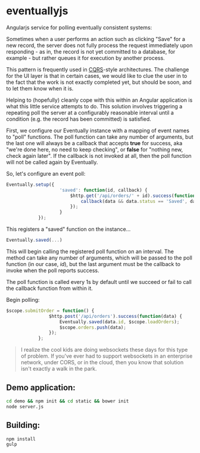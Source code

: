 eventuallyjs
============

Angularjs service for polling eventually consistent systems:

Sometimes when a user performs an action such as clicking "Save" for a new record, the server does not fully process the request immediately upon responding - as in, the record is not yet committed to a database, for example - but rather queues it for execution by another process.

This pattern is frequently used in [CQRS](http://martinfowler.com/bliki/CQRS.html)-style architectures. The challenge for the UI layer is that in certain cases, we would like to clue the user in to the fact that the work is not exactly completed yet, but should be soon, and to let them know when it is. 

Helping to (hopefully) cleanly cope with this within an Angular application is what this little service attempts to do. This solution involves triggering a repeating poll the server at a configurably reasonable interval until a condition (e.g. the record has been committed) is satisfied.

First, we configure our Eventually instance with a mapping of event names to "poll" functions. The poll function can take any number of arguments, but the last one will always be a callback that accepts **true** for success, aka "we're done here, no need to keep checking", or **false** for "nothing new, check again later". If the callback is not invoked at all, then the poll function will not be called again by Eventually.

So, let's configure an event poll:

```javascript
Eventually.setup({
					'saved': function(id, callback) {
						$http.get('/api/orders/' + id).success(function(data) {
							callback(data && data.status == 'Saved', data);
						});
					}
			});
```

This registers a "saved" function on the instance... 

```javascript
Eventually.saved(...)
```

This will begin calling the registered poll function on an interval. The method can take any number of arguments, which will be passed to the poll function (in our case, *id*), but the last argument must be the callback to invoke when the poll reports success.

The poll function is called every 1s by default until we succeed or fail to call the callback function from within it. 

Begin polling:

```javascript
$scope.submitOrder = function() {
				$http.post('/api/orders').success(function(data) {
					Eventually.saved(data.id, $scope.loadOrders); 
					$scope.orders.push(data);
				});
			};
```

> I realize the cool kids are doing websockets these days for this type of problem. If you've ever had to support websockets in an enterprise network, under CORS, or in the cloud, then you know that solution isn't exactly a walk in the park.


## Demo application:

```bash
cd demo && npm init && cd static && bower init
node server.js
```

## Building:
```bash
npm install
gulp
```
